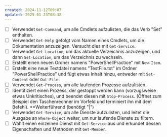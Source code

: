 ```yaml
---
created: 2024-11-12T09:07
updated: 2025-01-23T08:38
---
```

* [ ] Verwendet `Get-Command`, um alle Cmdlets aufzulisten, die das Verb "Set" enthalten.
* [ ] Verwendet `Get-Help` gefolgt vom Namen eines Cmdlets, um die Dokumentation anzuzeigen. Versucht dies mit `Get-Service`.
* [ ] Verwendet `Get-Location`, um das aktuelle Verzeichnis anzuzeigen, und dann `Set-Location`, um das Verzeichnis zu wechseln.
* [ ] Erstellt einen neuen Ordner namens "PowerShellPractice" mit `New-Item`.
* [ ] Erstellt eine neue Textdatei namens "TestFile.txt" im Ordner "PowerShellPractice" und fügt etwas Inhalt hinzu, entweder mit `Set-Content` oder `Out-File`.
* [ ] Verwendet `Get-Process`, um alle laufenden Prozesse aufzulisten.
* [ ] Identifiziert einen Prozess, der gestoppt werden kann (vorzugsweise etwas Unkritisches), und beendet diesen mit `Stop-Process`. (Öffnet zum Beispiel den Taschenrechner im Vorfeld und terminiert ihn mit dem Befehl).
**Weiterführend (benötigt "|")
* [ ] Verwendet `Get-Service`, um alle Dienste aufzulisten, und leitet die Ausgabe an `Where-Object` weiter, um nur laufende Dienste zu filtern.
* [ ] Wählt einen einzelnen Dienst mit `Get-Service` aus und erkundet dessen Eigenschaften und Methoden mit `Get-Member`.
